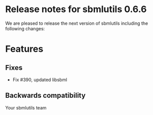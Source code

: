 # Release notes for sbmlutils 0.6.6

We are pleased to release the next version of sbmlutils including the 
following changes:

# Features

## Fixes
- Fix #390, updated libsbml

## Backwards compatibility

Your sbmlutils team
